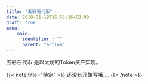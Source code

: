 ```yaml
---
title: "五彩石代币"
date: 2018-01-19T16:56:16+08:00
draft: true
menu:
    main:
      identifier : ""
      parent: "action"
---
```


五彩石代币 是以太坊的Token资产实现。

{{< note title="待定" >}}
还没有开始写哦....
{{< /note >}}
 

